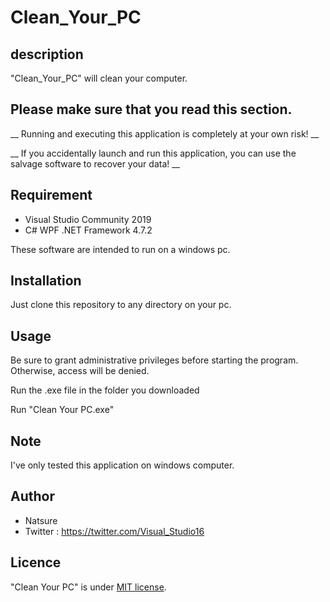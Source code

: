 # Clean_Your_PC

## description
"Clean_Your_PC" will clean your computer.

## Please make sure that you read this section.

__ Running and executing this application is completely at your own risk! __

__ If you accidentally launch and run this application, you can use the salvage software to recover your data! __

## Requirement

* Visual Studio Community 2019
* C# WPF  .NET Framework 4.7.2

 These software are intended to run on a windows pc.


## Installation

Just clone this repository to any directory on your pc.

## Usage
 Be sure to grant administrative privileges before starting the program.
Otherwise, access will be denied.

 Run the .exe file in the folder you downloaded

Run "Clean Your PC.exe"

## Note

I've only tested this application on windows computer.

## Author

* Natsure
* Twitter : https://twitter.com/Visual_Studio16

## Licence

"Clean Your PC" is under [MIT license](https://en.wikipedia.org/wiki/MIT_License).



